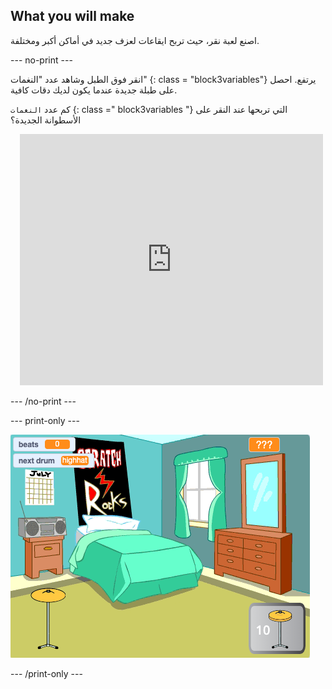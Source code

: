 ## What you will make

اصنع لعبة نقر، حيث تربح ايقاعات لعزف جديد في أماكن أكبر ومختلفة.

--- no-print ---

<div style="display: flex; flex-wrap: wrap">
<div style="flex-basis: 175px; flex-grow: 1">  
انقر فوق الطبل وشاهد عدد "النغمات" {: class = "block3variables"} يرتفع. احصل على طبلة جديدة عندما يكون لديك دقات كافية. 

كم عدد `النغمات` {: class =" block3variables "} التي تربحها عند النقر على الأسطوانة الجديدة؟
</div>
<div class="scratch-preview" style="margin-left: 15px;">
  <iframe allowtransparency="true" width="485" height="402" src="https://scratch.mit.edu/projects/embed/522323676/?autostart=false" frameborder="0"></iframe>
</div>
</div>

--- /no-print ---

--- print-only ---

![مشروع مكتمل](images/showcase_static.png)

--- /print-only ---
